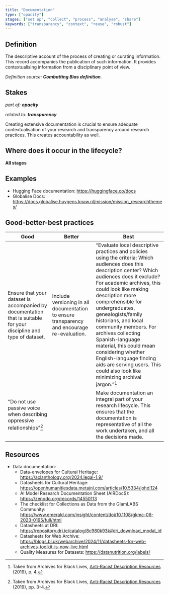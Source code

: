 ```yaml
---
title: "Documentation"
type: ["opacity"]
stages: ["set up", "collect", "process", "analyse", "share"]
keywords: ["transparency", "context", "reuse", "robust"]
---
```

## Definition
The descriptive account of the process of creating or curating information. This record accompanies the publication of such information. It provides contextualising information from a disciplinary point of view.
 
_Definition source: **Combatting Bias definition**._

## Stakes
_part of: **opacity**_

_related to: **transparency**_

Creating extensive documentation is crucial to ensure adequate contextualisation of your research and transparency around research practices. This creates accountability as well. 

## Where does it occur in the lifecycle?

**All stages**

## Examples
- Hugging Face documentation: https://huggingface.co/docs
- Globalise Docs: https://docs.globalise.huygens.knaw.nl/mission/mission_researchthemes/

## Good-better-best practices

| Good | Better | Best|
|---|---|---|
| Ensure that your dataset is accompanied by documentation that is suitable for your discipline and type of dataset. | Include versioning in all documentation to ensure transparency and encourage re-evaluation.| “Evaluate local descriptive practices and policies using the criteria: Which audiences does this description center? Which audiences does it exclude? For academic archives, this could look like making description more comprehensible for undergraduates, genealogists/family historians, and local community members. For archives collecting Spanish-language material, this could mean considering whether English-language finding aids are serving users. This could also look like minimizing archival jargon.”[^1]|
|"Do not use passive voice when describing oppressive relationships"[^2]| | Make documentation an integral part of your research lifecycle. This ensures that the documentation is representative of all the work undertaken, and all the decisions made.| 


## Resources
- Data documentation:
    - Data-envelopes for Cultural Heritage: https://aclanthology.org/2024.legal-1.9/
    - Datasheets for Cultural Heritage: https://openhumanitiesdata.metajnl.com/articles/10.5334/johd.124 
    - AI Model Research Documentation Sheet (AIRDocS): https://zenodo.org/records/14550113 
    - The checklist for Collections as Data from the GlamLABS Community: https://www.emerald.com/insight/content/doi/10.1108/gkmc-06-2023-0195/full/html 
    - Datasheets at DRI: https://repository.dri.ie/catalog/8c980k93k#dri_download_modal_id
    - Datasheets for Web Archive: https://blogs.bl.uk/webarchive/2024/11/datasheets-for-web-archives-toolkit-is-now-live.html
    - Quality Measures for Datasets: https://datanutrition.org/labels/ 

[^1]: Taken from Archives for Black Lives, <a href='https://archivesforblacklives.wordpress.com/wp-content/uploads/2019/10/ardr_final.pdf'>Anti-Racist Description Resources</a> (2019), p. 4.
[^2]: Taken from Archives for Black Lives, <a href='https://archivesforblacklives.wordpress.com/wp-content/uploads/2019/10/ardr_final.pdf'>Anti-Racist Description Resources</a> (2019), pp. 3-4.